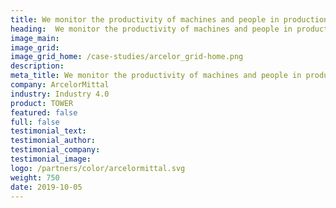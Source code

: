 ```yaml
---
title: We monitor the productivity of machines and people in production ArcelorMittal
heading:  We monitor the productivity of machines and people in production
image_main: 
image_grid: 
image_grid_home: /case-studies/arcelor_grid-home.png
description:
meta_title: We monitor the productivity of machines and people in production ArcelorMittal | HARDWARIO case study
company: ArcelorMittal
industry: Industry 4.0
product: TOWER
featured: false
full: false
testimonial_text: 
testimonial_author: 
testimonial_company: 
testimonial_image: 
logo: /partners/color/arcelormittal.svg
weight: 750
date: 2019-10-05
---
```

